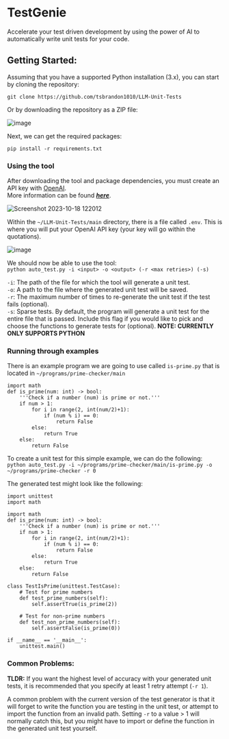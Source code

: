 # TestGenie
Accelerate your test driven development by using the power of AI to automatically write unit tests for your code.

## Getting Started:

Assuming that you have a supported Python installation (3.x), you can start by 
cloning the repository:
```
git clone https://github.com/tsbrandon1010/LLM-Unit-Tests
```
Or by downloading the repository as a ZIP file:

![image](https://github.com/tsbrandon1010/LLM-Unit-Tests/assets/15933213/efc1e196-8241-42e2-a369-0fa743dc5d25)


Next, we can get the required packages:

```
pip install -r requirements.txt
```

### Using the tool
After downloading the tool and package dependencies, you must create an API key with [OpenAI](https://openai.com/).
<br>More information can be found ***[here](https://elephas.app/blog/how-to-create-openai-api-keys-cl5c4f21d281431po7k8fgyol0)***.

![Screenshot 2023-10-18 122012](https://github.com/tsbrandon1010/LLM-Unit-Tests/assets/15933213/e079c7ad-2e7c-4ced-add5-457aecf3e68f)

Within the ```~/LLM-Unit-Tests/main``` directory, there is a file called ```.env```. This is where you will put your OpenAI API key (your key will go within the quotations).

![image](https://github.com/tsbrandon1010/LLM-Unit-Tests/assets/15933213/9ac8d712-a72f-4690-8341-2f2ddca2c4e9)

We should now be able to use the tool:
<br>```python auto_test.py -i <input> -o <output> (-r <max retries>) (-s)```

```-i```: The path of the file for which the tool will generate a unit test.
<br>```-o```: A path to the file where the generated unit test will be saved.
<br>```-r```: The maximum number of times to re-generate the unit test if the test fails (optional).
<br>```-s```: Sparse tests. By default, the program will generate a 
unit test for the entire file that is passed. Include this flag if you would like to
pick and choose the functions to generate tests for (optional). **NOTE: CURRENTLY ONLY SUPPORTS PYTHON**

### Running through examples
There is an example program we are going to use called ```is-prime.py``` that is located in ```~/programs/prime-checker/main```
```
import math
def is_prime(num: int) -> bool:
    '''Check if a number (num) is prime or not.'''
    if num > 1:
        for i in range(2, int(num/2)+1):
            if (num % i) == 0:
                return False
        else:
            return True
    else:
        return False
```

To create a unit test for this simple example, we can do the following:
<br>```python auto_test.py -i ~/programs/prime-checker/main/is-prime.py -o ~/programs/prime-checker -r 0```

The generated test might look like the following:
```
import unittest
import math

import math
def is_prime(num: int) -> bool:
    '''Check if a number (num) is prime or not.'''
    if num > 1:
        for i in range(2, int(num/2)+1):
            if (num % i) == 0:
                return False
        else:
            return True
    else:
        return False

class TestIsPrime(unittest.TestCase):
    # Test for prime numbers
    def test_prime_numbers(self):
        self.assertTrue(is_prime(2))
    
    # Test for non-prime numbers
    def test_non_prime_numbers(self):
        self.assertFalse(is_prime(0))

if __name__ == '__main__':
    unittest.main()
```

### Common Problems:
**TLDR:** If you want the highest level of accuracy with your generated unit tests, it is recommended that you
specify at least 1 retry attempt (```-r 1```).

A common problem with the current version of the test generator is that it will forget to write the function
you are testing in the unit test, or attempt to import the function from an invalid path. Setting ```-r``` to a value > 1
will normally catch this, but you might have to import or define the function in the generated unit test yourself. 
